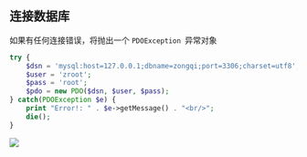 ## 连接数据库

如果有任何连接错误，将抛出一个 `PDOException `异常对象

```php
try {
    $dsn = 'mysql:host=127.0.0.1;dbname=zongqi;port=3306;charset=utf8';
    $user = 'zroot';
    $pass = 'root';
    $pdo = new PDO($dsn, $user, $pass);
} catch(PDOException $e) {
    print "Error!: " . $e->getMessage() . "<br/>";
    die();
}
```

![](https://youpaiyun.zongqilive.cn/image/20200226122259.png)



